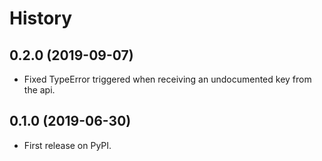 History
=======

0.2.0 (2019-09-07)
------------------

-   Fixed TypeError triggered when receiving an undocumented key from the api.

0.1.0 (2019-06-30)
------------------

-   First release on PyPI.
